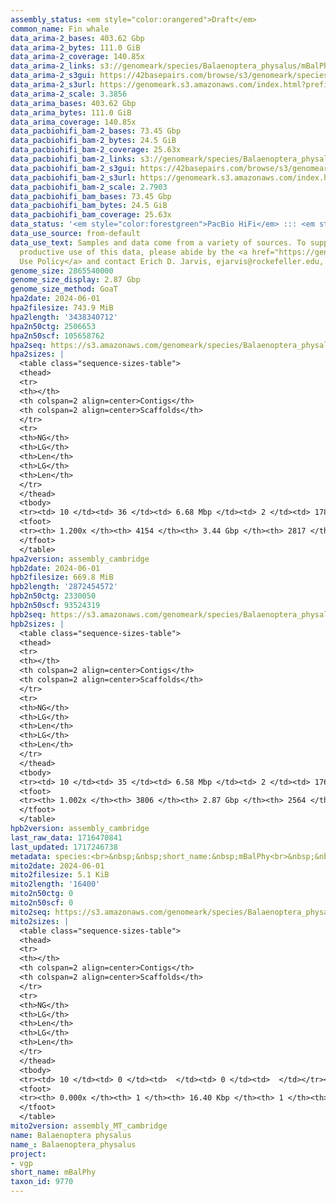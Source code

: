 ```yaml
---
assembly_status: <em style="color:orangered">Draft</em>
common_name: Fin whale
data_arima-2_bases: 403.62 Gbp
data_arima-2_bytes: 111.0 GiB
data_arima-2_coverage: 140.85x
data_arima-2_links: s3://genomeark/species/Balaenoptera_physalus/mBalPhy2/genomic_data/arima/<br>
data_arima-2_s3gui: https://42basepairs.com/browse/s3/genomeark/species/Balaenoptera_physalus/mBalPhy2/genomic_data/arima/
data_arima-2_s3url: https://genomeark.s3.amazonaws.com/index.html?prefix=species/Balaenoptera_physalus/mBalPhy2/genomic_data/arima/
data_arima-2_scale: 3.3856
data_arima_bases: 403.62 Gbp
data_arima_bytes: 111.0 GiB
data_arima_coverage: 140.85x
data_pacbiohifi_bam-2_bases: 73.45 Gbp
data_pacbiohifi_bam-2_bytes: 24.5 GiB
data_pacbiohifi_bam-2_coverage: 25.63x
data_pacbiohifi_bam-2_links: s3://genomeark/species/Balaenoptera_physalus/mBalPhy2/genomic_data/pacbio_hifi/<br>
data_pacbiohifi_bam-2_s3gui: https://42basepairs.com/browse/s3/genomeark/species/Balaenoptera_physalus/mBalPhy2/genomic_data/pacbio_hifi/
data_pacbiohifi_bam-2_s3url: https://genomeark.s3.amazonaws.com/index.html?prefix=species/Balaenoptera_physalus/mBalPhy2/genomic_data/pacbio_hifi/
data_pacbiohifi_bam-2_scale: 2.7903
data_pacbiohifi_bam_bases: 73.45 Gbp
data_pacbiohifi_bam_bytes: 24.5 GiB
data_pacbiohifi_bam_coverage: 25.63x
data_status: '<em style="color:forestgreen">PacBio HiFi</em> ::: <em style="color:forestgreen">Arima</em>'
data_use_source: from-default
data_use_text: Samples and data come from a variety of sources. To support fair and
  productive use of this data, please abide by the <a href="https://genome10k.soe.ucsc.edu/data-use-policies/">Data
  Use Policy</a> and contact Erich D. Jarvis, ejarvis@rockefeller.edu, with any questions.
genome_size: 2865540000
genome_size_display: 2.87 Gbp
genome_size_method: GoaT
hpa2date: 2024-06-01
hpa2filesize: 743.9 MiB
hpa2length: '3438340712'
hpa2n50ctg: 2506653
hpa2n50scf: 105658762
hpa2seq: https://s3.amazonaws.com/genomeark/species/Balaenoptera_physalus/mBalPhy2/assembly_cambridge/mBalPhy2.hap1.asm.20240601.fasta.gz
hpa2sizes: |
  <table class="sequence-sizes-table">
  <thead>
  <tr>
  <th></th>
  <th colspan=2 align=center>Contigs</th>
  <th colspan=2 align=center>Scaffolds</th>
  </tr>
  <tr>
  <th>NG</th>
  <th>LG</th>
  <th>Len</th>
  <th>LG</th>
  <th>Len</th>
  </tr>
  </thead>
  <tbody>
  <tr><td> 10 </td><td> 36 </td><td> 6.68 Mbp </td><td> 2 </td><td> 178.20 Mbp </td></tr><tr><td> 20 </td><td> 87 </td><td> 4.94 Mbp </td><td> 4 </td><td> 143.52 Mbp </td></tr><tr><td> 30 </td><td> 152 </td><td> 3.97 Mbp </td><td> 6 </td><td> 114.73 Mbp </td></tr><tr><td> 40 </td><td> 234 </td><td> 3.19 Mbp </td><td> 9 </td><td> 107.13 Mbp </td></tr><tr style="background-color:#cccccc;"><td> 50 </td><td> 335 </td><td style="background-color:#88ff88;"> 2.51 Mbp </td><td> 11 </td><td style="background-color:#88ff88;"> 105.66 Mbp </td></tr><tr><td> 60 </td><td> 462 </td><td> 2.05 Mbp </td><td> 14 </td><td> 93.30 Mbp </td></tr><tr><td> 70 </td><td> 622 </td><td> 1.59 Mbp </td><td> 17 </td><td> 86.65 Mbp </td></tr><tr><td> 80 </td><td> 826 </td><td> 1.25 Mbp </td><td> 22 </td><td> 38.65 Mbp </td></tr><tr><td> 90 </td><td> 1091 </td><td> 0.93 Mbp </td><td> 112 </td><td> 1.54 Mbp </td></tr><tr><td> 100 </td><td> 1465 </td><td> 0.63 Mbp </td><td> 372 </td><td> 0.83 Mbp </td></tr></tbody>
  <tfoot>
  <tr><th> 1.200x </th><th> 4154 </th><th> 3.44 Gbp </th><th> 2817 </th><th> 3.44 Gbp </th></tr>
  </tfoot>
  </table>
hpa2version: assembly_cambridge
hpb2date: 2024-06-01
hpb2filesize: 669.8 MiB
hpb2length: '2872454572'
hpb2n50ctg: 2330050
hpb2n50scf: 93524319
hpb2seq: https://s3.amazonaws.com/genomeark/species/Balaenoptera_physalus/mBalPhy2/assembly_cambridge/mBalPhy2.hap2.asm.20240601.fasta.gz
hpb2sizes: |
  <table class="sequence-sizes-table">
  <thead>
  <tr>
  <th></th>
  <th colspan=2 align=center>Contigs</th>
  <th colspan=2 align=center>Scaffolds</th>
  </tr>
  <tr>
  <th>NG</th>
  <th>LG</th>
  <th>Len</th>
  <th>LG</th>
  <th>Len</th>
  </tr>
  </thead>
  <tbody>
  <tr><td> 10 </td><td> 35 </td><td> 6.58 Mbp </td><td> 2 </td><td> 176.97 Mbp </td></tr><tr><td> 20 </td><td> 85 </td><td> 5.07 Mbp </td><td> 4 </td><td> 115.27 Mbp </td></tr><tr><td> 30 </td><td> 150 </td><td> 3.86 Mbp </td><td> 6 </td><td> 113.83 Mbp </td></tr><tr><td> 40 </td><td> 235 </td><td> 3.03 Mbp </td><td> 9 </td><td> 106.92 Mbp </td></tr><tr style="background-color:#cccccc;"><td> 50 </td><td> 343 </td><td style="background-color:#88ff88;"> 2.33 Mbp </td><td> 12 </td><td style="background-color:#88ff88;"> 93.52 Mbp </td></tr><tr><td> 60 </td><td> 483 </td><td> 1.78 Mbp </td><td> 15 </td><td> 89.44 Mbp </td></tr><tr><td> 70 </td><td> 673 </td><td> 1.32 Mbp </td><td> 18 </td><td> 70.12 Mbp </td></tr><tr><td> 80 </td><td> 944 </td><td> 0.84 Mbp </td><td> 32 </td><td> 2.82 Mbp </td></tr><tr><td> 90 </td><td> 1425 </td><td> 412.59 Kbp </td><td> 329 </td><td> 0.53 Mbp </td></tr><tr><td> 100 </td><td> 3483 </td><td> 28.48 Kbp </td><td> 2233 </td><td> 29.00 Kbp </td></tr></tbody>
  <tfoot>
  <tr><th> 1.002x </th><th> 3806 </th><th> 2.87 Gbp </th><th> 2564 </th><th> 2.87 Gbp </th></tr>
  </tfoot>
  </table>
hpb2version: assembly_cambridge
last_raw_data: 1716470841
last_updated: 1717246738
metadata: species:<br>&nbsp;&nbsp;short_name:&nbsp;mBalPhy<br>&nbsp;&nbsp;name:&nbsp;Balaenoptera&nbsp;physalus<br>&nbsp;&nbsp;taxon_id:&nbsp;9770<br>&nbsp;&nbsp;common_name:&nbsp;Fin&nbsp;whale<br>&nbsp;&nbsp;order:<br>&nbsp;&nbsp;&nbsp;&nbsp;name:&nbsp;Cetacea<br>&nbsp;&nbsp;family:<br>&nbsp;&nbsp;&nbsp;&nbsp;name:&nbsp;Balaenopteridae<br>&nbsp;&nbsp;individuals:<br>&nbsp;&nbsp;&nbsp;&nbsp;-&nbsp;short_name:&nbsp;mBalPhy2<br>&nbsp;&nbsp;&nbsp;&nbsp;&nbsp;&nbsp;biosample_id:&nbsp;SAMEA114493136<br>&nbsp;&nbsp;&nbsp;&nbsp;&nbsp;&nbsp;sex:&nbsp;male<br>&nbsp;&nbsp;genome_size:&nbsp;2865540000<br>&nbsp;&nbsp;genome_size_method:&nbsp;GoaT<br>&nbsp;&nbsp;project:&nbsp;[&nbsp;vgp&nbsp;]<br>
mito2date: 2024-06-01
mito2filesize: 5.1 KiB
mito2length: '16400'
mito2n50ctg: 0
mito2n50scf: 0
mito2seq: https://s3.amazonaws.com/genomeark/species/Balaenoptera_physalus/mBalPhy2/assembly_MT_cambridge/mBalPhy2.MT.20240601.fasta.gz
mito2sizes: |
  <table class="sequence-sizes-table">
  <thead>
  <tr>
  <th></th>
  <th colspan=2 align=center>Contigs</th>
  <th colspan=2 align=center>Scaffolds</th>
  </tr>
  <tr>
  <th>NG</th>
  <th>LG</th>
  <th>Len</th>
  <th>LG</th>
  <th>Len</th>
  </tr>
  </thead>
  <tbody>
  <tr><td> 10 </td><td> 0 </td><td>  </td><td> 0 </td><td>  </td></tr><tr><td> 20 </td><td> 0 </td><td>  </td><td> 0 </td><td>  </td></tr><tr><td> 30 </td><td> 0 </td><td>  </td><td> 0 </td><td>  </td></tr><tr><td> 40 </td><td> 0 </td><td>  </td><td> 0 </td><td>  </td></tr><tr style="background-color:#cccccc;"><td> 50 </td><td> 0 </td><td style="background-color:#ff8888;">  </td><td> 0 </td><td style="background-color:#ff8888;">  </td></tr><tr><td> 60 </td><td> 0 </td><td>  </td><td> 0 </td><td>  </td></tr><tr><td> 70 </td><td> 0 </td><td>  </td><td> 0 </td><td>  </td></tr><tr><td> 80 </td><td> 0 </td><td>  </td><td> 0 </td><td>  </td></tr><tr><td> 90 </td><td> 0 </td><td>  </td><td> 0 </td><td>  </td></tr><tr><td> 100 </td><td> 0 </td><td>  </td><td> 0 </td><td>  </td></tr></tbody>
  <tfoot>
  <tr><th> 0.000x </th><th> 1 </th><th> 16.40 Kbp </th><th> 1 </th><th> 16.40 Kbp </th></tr>
  </tfoot>
  </table>
mito2version: assembly_MT_cambridge
name: Balaenoptera physalus
name_: Balaenoptera_physalus
project:
- vgp
short_name: mBalPhy
taxon_id: 9770
---
```

